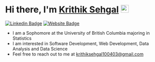 # Hi there, I'm <a href="https://krithik1.github.io" target="_blank">Krithik Sehgal</a> <img src="https://media.giphy.com/media/hvRJCLFzcasrR4ia7z/giphy.gif" width="25px" height="25px">

[![Linkedin Badge](https://img.shields.io/badge/-LinkedIn-0e76a8?style=flat-square&logo=Linkedin&logoColor=white)](https://www.linkedin.com/in/krithik-sehgal-8411731bb)
[![Website Badge](https://img.shields.io/badge/Website-3b5998?style=flat-square&logo=google-chrome&logoColor=white)](https://krithik1.github.io)

- I am a Sophomore at the University of British Columbia majoring in Statistics
- I am interested in Software Development, Web Development, Data Analysis and Data Science
- Feel free to reach out to me at krithiksehgal100403@gmail.com
